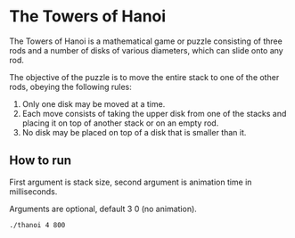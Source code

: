 The Towers of Hanoi
===================

The Towers of Hanoi is a mathematical game or puzzle consisting of
three rods and a number of disks of various diameters, which can slide
onto any rod.

The objective of the puzzle is to move the entire stack to one of the
other rods, obeying the following rules:

1. Only one disk may be moved at a time.
2. Each move consists of taking the upper disk from one of the stacks
   and placing it on top of another stack or on an empty rod.
3. No disk may be placed on top of a disk that is smaller than it.

How to run
----------
First argument is stack size, second argument is animation time in
milliseconds.

Arguments are optional, default 3 0 (no animation).

```
./thanoi 4 800
```
